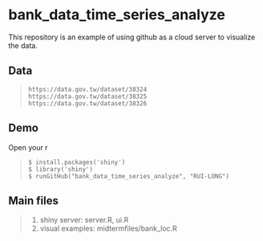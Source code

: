 # bank_data_time_series_analyze

This repository is an example of using github as a cloud server to visualize the data.

## Data
>     https://data.gov.tw/dataset/38324
>     https://data.gov.tw/dataset/38325
>     https://data.gov.tw/dataset/38326

## Demo
Open your r 
>     $ install.packages('shiny') 
>     $ library('shiny') 
>     $ runGitHub("bank_data_time_series_analyze", "RUI-LONG")

## Main files
> 1. shiny server: server.R, ui.R
> 2. visual examples: midtermfiles/bank_loc.R
